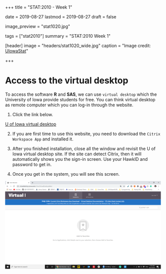 +++
title = "STAT:2010 - Week 1"

date = 2019-08-27
lastmod = 2019-08-27
draft = false

image_preview = "stat1020.jpg"

tags = ["stat2010"]
summary = "STAT:2010 Week 1"

[header]
image = "headers/stat1020_wide.jpg"
caption = "Image credit: [UIowaStat](https://stat.uiowa.edu/)"

+++

# Access to the virtual desktop

To access the software **R** and **SAS**, we can use `virtual desktop` which the University of Iowa provide students for free. You can think virtual desktop as remote computer which you can log-in through the website.

1. Click the link below.

[U of Iowa virtual desktop](https://virtualdesktop.uiowa.edu)

2. If you are first time to use this website, you need to download the `Citrix Workspace App` and installed it.

3. After you finished installation, close all the window and revisit the U of Iowa virtual desktop site. If the site can detect Citrix, then it will automatically shows you the sign-in screen. Use your HawkID and password to get in.

4. Once you get in the system, you will see this screen.

![](https://raw.githubusercontent.com/issactoast/EnBlog/master/static/img/virtual.png)